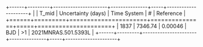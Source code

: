 +------+---------+----------------------+---------------+-----+---------------------+
|      |   T_mid |   Uncertainty (days) | Time System   | #   | Reference           |
+======+=========+======================+===============+=====+=====================+
| 1837 | 7346.74 |              0.00046 | BJD           | >1  | 2021MNRAS.501.5393L |
+------+---------+----------------------+---------------+-----+---------------------+